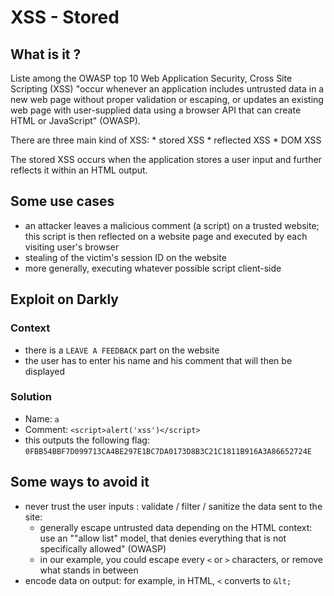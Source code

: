 # XSS - Stored

## What is it ?

Liste among the OWASP top 10 Web Application Security, Cross Site Scripting (XSS) "occur whenever an application includes untrusted data in a new web page without proper validation or escaping, or updates an existing web page with user-supplied data using a browser API that can create HTML or JavaScript" (OWASP).

There are three main kind of XSS:
	* stored XSS
	* reflected XSS
	* DOM XSS

The stored XSS occurs when the application stores a user input and further reflects it within an HTML output.

## Some use cases

* an attacker leaves a malicious comment (a script) on a trusted website; this script is then reflected on a website page and executed by each visiting user's browser
* stealing of the victim's session ID on the website
* more generally, executing whatever possible script client-side

## Exploit on Darkly

### Context

* there is a `LEAVE A FEEDBACK` part on the website
* the user has to enter his name and his comment that will then be displayed

### Solution

* Name: `a`
* Comment: `<script>alert('xss')</script>`
* this outputs the following flag: `0FBB54BBF7D099713CA4BE297E1BC7DA0173D8B3C21C1811B916A3A86652724E`

## Some ways to avoid it

* never trust the user inputs : validate / filter / sanitize the data sent to the site:
	* generally escape untrusted data depending on the HTML context: use an ""allow list" model, that denies everything that is not specifically allowed" (OWASP)
	* in our example, you could escape every `<` or `>` characters, or remove what stands in between
* encode data on output: for example, in HTML, `<` converts to `&lt;`